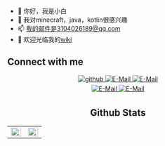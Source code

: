 - 👋 你好，我是小白
- 👀 我对minecraft，java，kotlin很感兴趣
- 📫 我的邮件是3104026189@qq.com
- 📄 欢迎光临我的[wiki](https://wiki.xbaimiao.com/) 
## Connect with me
<div align="center">
<a href="https://github.com/xbaimiao" target="_blank">
<img src=https://img.shields.io/badge/github-%2324292e.svg?style=for-the-badge&logo=github&logoColor=white alt=github style="margin-bottom: 5px;" />
</a>
<a href="https://afdian.net/@xbaimiao" target="_blank">
<img src=https://img.shields.io/badge/Afdian-%23946CE6.svg?style=for-the-badge&logo=sailfishos&logoColor=white alt=E-Mail style="margin-bottom: 5px;" />
</a>
<a href="https://wiki.xbaimiao.com/" target="_blank">
<img src=https://img.shields.io/badge/Wiki-%23946CE6.svg?style=for-the-badge&logo=sailfishos&logoColor=white alt=E-Mail style="margin-bottom: 5px;" />
</a>

<div align="center">
<a href="3104026189@qq.com" target="_blank">
<img src=https://img.shields.io/badge/EMail-3104026189@qq.com-%23555555.svg?labelColor=00acee&style=for-the-badge&logo=minutemailer&logoColor=white alt=E-Mail style="margin-bottom: 5px;" />
</a>
<a href="https://github.com/xbaimiao" target="_blank">
<img src=https://komarev.com/ghpvc/?username=xbaimiao&style=for-the-badge alt=E-Mail style="margin-bottom: 5px;" />
</a>
</div>

## Github Stats

<table>
<tr><td valign="top" width="50%">
<img src="https://github-readme-stats.vercel.app/api?username=xbaimiao&show_icons=true&count_private=true&hide_border=true" align="left" style="width: 100%" />
</td><td valign="top" width="50%">
<img src="https://github-readme-stats.vercel.app/api/top-langs/?username=xbaimiao&hide_border=true&layout=compact" align="left" style="width: 100%" />
</td></tr>
</table>

<!---
xbaimiao/xbaimiao is a ✨ special ✨ repository because its `README.md` (this file) appears on your GitHub profile.
You can click the Preview link to take a look at your changes.
--->
